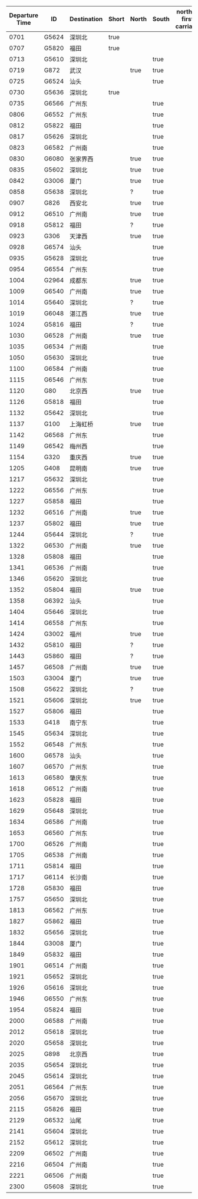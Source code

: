 | Departure Time | ID    | Destination | Short | North | South | north is first carriage |
|----------------|-------|-------------|-------|-------|-------|-------------------------|
| 0701           | G5624 | 深圳北      | true  |       |       |                         |
| 0707           | G5820 | 福田        | true  |       |       |                         |
| 0713           | G5610 | 深圳北      |       |       | true  |                         |
| 0719           | G872  | 武汉        |       | true  | true  |                         |
| 0725           | G6524 | 汕头        |       |       | true  |                         |
| 0730           | G5636 | 深圳北      | true  |       |       |                         |
| 0735           | G6566 | 广州东      |       |       | true  |                         |
| 0806           | G6552 | 广州东      |       |       | true  |                         |
| 0812           | G5822 | 福田        |       |       | true  |                         |
| 0817           | G5626 | 深圳北      |       |       | true  |                         |
| 0823           | G6582 | 广州南      |       |       | true  |                         |
| 0830           | G6080 | 张家界西    |       | true  | true  |                         |
| 0835           | G5602 | 深圳北      |       | true  | true  |                         |
| 0842           | G3006 | 厦门        |       | true  | true  |                         |
| 0858           | G5638 | 深圳北      |       | ?     | true  |                         |
| 0907           | G826  | 西安北      |       | true  | true  |                         |
| 0912           | G6510 | 广州南      |       | true  | true  |                         |
| 0918           | G5812 | 福田        |       | ?     | true  |                         |
| 0923           | G306  | 天津西      |       | true  | true  |                         |
| 0928           | G6574 | 汕头        |       |       | true  |                         |
| 0935           | G5628 | 深圳北      |       |       | true  |                         |
| 0954           | G6554 | 广州东      |       |       | true  |                         |
| 1004           | G2964 | 成都东      |       | true  | true  |                         |
| 1009           | G6540 | 广州南      |       | true  | true  |                         |
| 1014           | G5640 | 深圳北      |       | ?     | true  |                         |
| 1019           | G6048 | 湛江西      |       | true  | true  |                         |
| 1024           | G5816 | 福田        |       | ?     | true  |                         |
| 1030           | G6528 | 广州南      |       | true  | true  |                         |
| 1035           | G6534 | 广州南      |       |       | true  |                         |
| 1050           | G5630 | 深圳北      |       |       | true  |                         |
| 1100           | G6584 | 广州南      |       |       | true  |                         |
| 1115           | G6546 | 广州东      |       |       | true  |                         |
| 1120           | G80   | 北京西      |       | true  | true  |                         |
| 1126           | G5818 | 福田        |       |       | true  |                         |
| 1132           | G5642 | 深圳北      |       |       | true  |                         |
| 1137           | G100  | 上海虹桥    |       | true  | true  |                         |
| 1142           | G6568 | 广州东      |       |       | true  |                         |
| 1149           | G6542 | 梅州西      |       |       | true  |                         |
| 1154           | G320  | 重庆西      |       | true  | true  |                         |
| 1205           | G408  | 昆明南      |       | true  | true  |                         |
| 1217           | G5632 | 深圳北      |       |       | true  |                         |
| 1222           | G6556 | 广州东      |       |       | true  |                         |
| 1227           | G5858 | 福田        |       |       | true  |                         |
| 1232           | G6516 | 广州南      |       | true  | true  |                         |
| 1237           | G5802 | 福田        |       | true  | true  |                         |
| 1244           | G5644 | 深圳北      |       | ?     | true  |                         |
| 1322           | G6530 | 广州南      |       | true  | true  |                         |
| 1328           | G5808 | 福田        |       |       | true  |                         |
| 1341           | G6536 | 广州南      |       |       | true  |                         |
| 1346           | G5620 | 深圳北      |       |       | true  |                         |
| 1352           | G5804 | 福田        |       | true  | true  |                         |
| 1358           | G6392 | 汕头        |       |       | true  |                         |
| 1404           | G5646 | 深圳北      |       |       | true  |                         |
| 1414           | G6558 | 广州东      |       |       | true  |                         |
| 1424           | G3002 | 福州        |       | true  | true  |                         |
| 1432           | G5810 | 福田        |       | ?     | true  |                         |
| 1443           | G5860 | 福田        |       | ?     | true  |                         |
| 1457           | G6508 | 广州南      |       | true  | true  |                         |
| 1503           | G3004 | 厦门        |       | true  | true  |                         |
| 1508           | G5622 | 深圳北      |       | ?     | true  |                         |
| 1521           | G5606 | 深圳北      |       | true  | true  |                         |
| 1527           | G5806 | 福田        |       |       | true  |                         |
| 1533           | G418  | 南宁东      |       |       | true  |                         |
| 1545           | G5634 | 深圳北      |       |       | true  |                         |
| 1552           | G6548 | 广州东      |       |       | true  |                         |
| 1600           | G6578 | 汕头        |       |       | true  |                         |
| 1607           | G6570 | 广州东      |       |       | true  |                         |
| 1613           | G6580 | 肇庆东      |       |       | true  |                         |
| 1618           | G6512 | 广州南      |       |       | true  |                         |
| 1623           | G5828 | 福田        |       |       | true  |                         |
| 1629           | G5648 | 深圳北      |       |       | true  |                         |
| 1634           | G6586 | 广州南      |       |       | true  |                         |
| 1653           | G6560 | 广州东      |       |       | true  |                         |
| 1700           | G6526 | 广州南      |       |       | true  |                         |
| 1705           | G6538 | 广州南      |       |       | true  |                         |
| 1711           | G5814 | 福田        |       |       | true  |                         |
| 1717           | G6114 | 长沙南      |       |       | true  |                         |
| 1728           | G5830 | 福田        |       |       | true  |                         |
| 1757           | G5650 | 深圳北      |       |       | true  |                         |
| 1813           | G6562 | 广州东      |       |       | true  |                         |
| 1827           | G5862 | 福田        |       |       | true  |                         |
| 1832           | G5656 | 深圳北      |       |       | true  |                         |
| 1844           | G3008 | 厦门        |       |       | true  |                         |
| 1849           | G5832 | 福田        |       |       | true  |                         |
| 1901           | G6514 | 广州南      |       |       | true  |                         |
| 1921           | G5652 | 深圳北      |       |       | true  |                         |
| 1926           | G5616 | 深圳北      |       |       | true  |                         |
| 1946           | G6550 | 广州东      |       |       | true  |                         |
| 1954           | G5824 | 福田        |       |       | true  |                         |
| 2000           | G6588 | 广州南      |       |       | true  |                         |
| 2012           | G5618 | 深圳北      |       |       | true  |                         |
| 2020           | G5658 | 深圳北      |       |       | true  |                         |
| 2025           | G898  | 北京西      |       |       | true  |                         |
| 2035           | G5654 | 深圳北      |       |       | true  |                         |
| 2045           | G5614 | 深圳北      |       |       | true  |                         |
| 2051           | G6564 | 广州东      |       |       | true  |                         |
| 2056           | G5670 | 深圳北      |       |       | true  |                         |
| 2115           | G5826 | 福田        |       |       | true  |                         |
| 2129           | G6532 | 汕尾        |       |       | true  |                         |
| 2141           | G5604 | 深圳北      |       |       | true  |                         |
| 2152           | G5612 | 深圳北      |       |       | true  |                         |
| 2209           | G6502 | 广州南      |       |       | true  |                         |
| 2216           | G6504 | 广州南      |       |       | true  |                         |
| 2221           | G6506 | 广州南      |       |       | true  |                         |
| 2300           | G5608 | 深圳北      |       |       | true  |                         |
